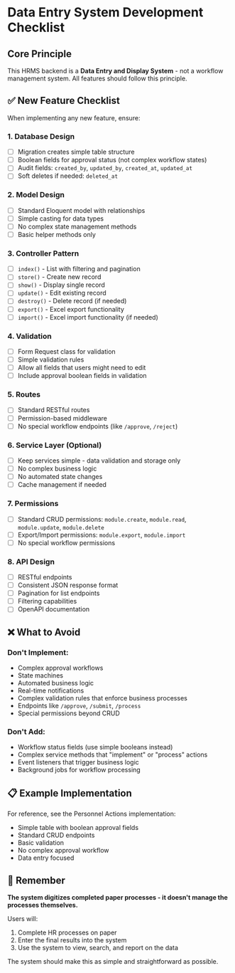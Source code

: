 # Data Entry System Development Checklist

## Core Principle
This HRMS backend is a **Data Entry and Display System** - not a workflow management system. All features should follow this principle.

## ✅ New Feature Checklist

When implementing any new feature, ensure:

### 1. Database Design
- [ ] Migration creates simple table structure
- [ ] Boolean fields for approval status (not complex workflow states)
- [ ] Audit fields: `created_by`, `updated_by`, `created_at`, `updated_at`
- [ ] Soft deletes if needed: `deleted_at`

### 2. Model Design
- [ ] Standard Eloquent model with relationships
- [ ] Simple casting for data types
- [ ] No complex state management methods
- [ ] Basic helper methods only

### 3. Controller Pattern
- [ ] `index()` - List with filtering and pagination
- [ ] `store()` - Create new record
- [ ] `show()` - Display single record
- [ ] `update()` - Edit existing record
- [ ] `destroy()` - Delete record (if needed)
- [ ] `export()` - Excel export functionality
- [ ] `import()` - Excel import functionality (if needed)

### 4. Validation
- [ ] Form Request class for validation
- [ ] Simple validation rules
- [ ] Allow all fields that users might need to edit
- [ ] Include approval boolean fields in validation

### 5. Routes
- [ ] Standard RESTful routes
- [ ] Permission-based middleware
- [ ] No special workflow endpoints (like `/approve`, `/reject`)

### 6. Service Layer (Optional)
- [ ] Keep services simple - data validation and storage only
- [ ] No complex business logic
- [ ] No automated state changes
- [ ] Cache management if needed

### 7. Permissions
- [ ] Standard CRUD permissions: `module.create`, `module.read`, `module.update`, `module.delete`
- [ ] Export/Import permissions: `module.export`, `module.import`
- [ ] No special workflow permissions

### 8. API Design
- [ ] RESTful endpoints
- [ ] Consistent JSON response format
- [ ] Pagination for list endpoints
- [ ] Filtering capabilities
- [ ] OpenAPI documentation

## ❌ What to Avoid

### Don't Implement:
- Complex approval workflows
- State machines
- Automated business logic
- Real-time notifications
- Complex validation rules that enforce business processes
- Endpoints like `/approve`, `/submit`, `/process`
- Special permissions beyond CRUD

### Don't Add:
- Workflow status fields (use simple booleans instead)
- Complex service methods that "implement" or "process" actions
- Event listeners that trigger business logic
- Background jobs for workflow processing

## 📋 Example Implementation

For reference, see the Personnel Actions implementation:
- Simple table with boolean approval fields
- Standard CRUD endpoints
- Basic validation
- No complex approval workflow
- Data entry focused

## 🎯 Remember

**The system digitizes completed paper processes - it doesn't manage the processes themselves.**

Users will:
1. Complete HR processes on paper
2. Enter the final results into the system
3. Use the system to view, search, and report on the data

The system should make this as simple and straightforward as possible.

